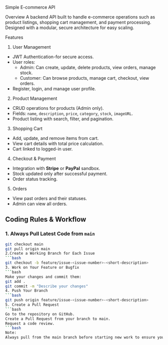  Simple E-commerce API

 Overview
A backend API built to handle e-commerce operations such as product listings, shopping cart management, and payment processing. Designed with a modular, secure architecture for easy scaling.
 
 Features
1. User Management
- JWT Authentication-for secure access.
- User roles:
  - Admin: Can create, update, delete products, view orders, manage stock.
  - Customer: Can browse products, manage cart, checkout, view orders.
- Register, login, and manage user profile.

 2. Product Management
- CRUD operations for products (Admin only).
- Fields: `name`, `description`, `price`, `category`, `stock`, `imageURL`.
- Product listing with search, filter, and pagination.

3. Shopping Cart
- Add, update, and remove items from cart.
- View cart details with total price calculation.
- Cart linked to logged-in user.
 4. Checkout & Payment
- Integration with **Stripe** or **PayPal** sandbox.
- Stock updated only after successful payment.
- Order status tracking.
5. Orders
- View past orders and their statuses.
- Admin can view all orders.

## Coding Rules & Workflow

### 1. Always Pull Latest Code from `main`
```bash
git checkout main
git pull origin main
2.Create a Working Branch for Each Issue
```bash
git checkout -b feature/issue-<issue-number>-<short-description>
3. Work on Your Feature or Bugfix
```bash
Make your changes and commit them:
git add .
git commit -m "Describe your changes"
4. Push Your Branch
```bash
git push origin feature/issue-<issue-number>-<short-description>
5. Create a Pull Request
```bash
Go to the repository on GitHub.
Create a Pull Request from your branch to main.
Request a code review.
```bash
Note:
Always pull from the main branch before starting new work to ensure you have the latest codebase.
